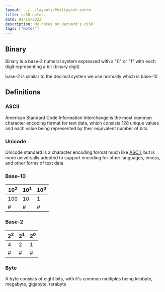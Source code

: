 ```yaml
---
layout: ../../layouts/PostLayout.astro
title: cs50 notes.
date: 02/15/2023
description: My notes on Harvard's cs50
tags: ["Notes"]
---
```


## Binary

Binary is a base-2 numeral system expressed with a "0" or "1" with each digit representing a bit (binary digit)

base-2 is similar to the decimal system we use normally which is base-10

## Definitions

### ASCII

American Standard Code Information Interchange is the most common character encoding format for text data, which consists 128 unique values and each value being represented by their equivalent number of bits.

### Unicode

Unicode standard is a character encoding format much like [ASCII](#ascii), but is more universally adopted to support encoding for other languages, emojis, and other forms of text data

### Base-10

| 10<sup>2</sup> | 10<sup>1</sup> | 10<sup>0</sup> |
| -------------- | -------------- | -------------- |
| 100            | 10             | 1              |
| #              | #              | #              |

### Base-2

| 2<sup>2</sup> | 2<sup>1</sup> | 2<sup>0</sup> |
| ------------- | ------------- | ------------- |
| 4             | 2             | 1             |
| #             | #             | #             |

### Byte

A byte consists of eight bits, with it's common multiples being kilobyte, megabyte, gigabyte, terabyte
